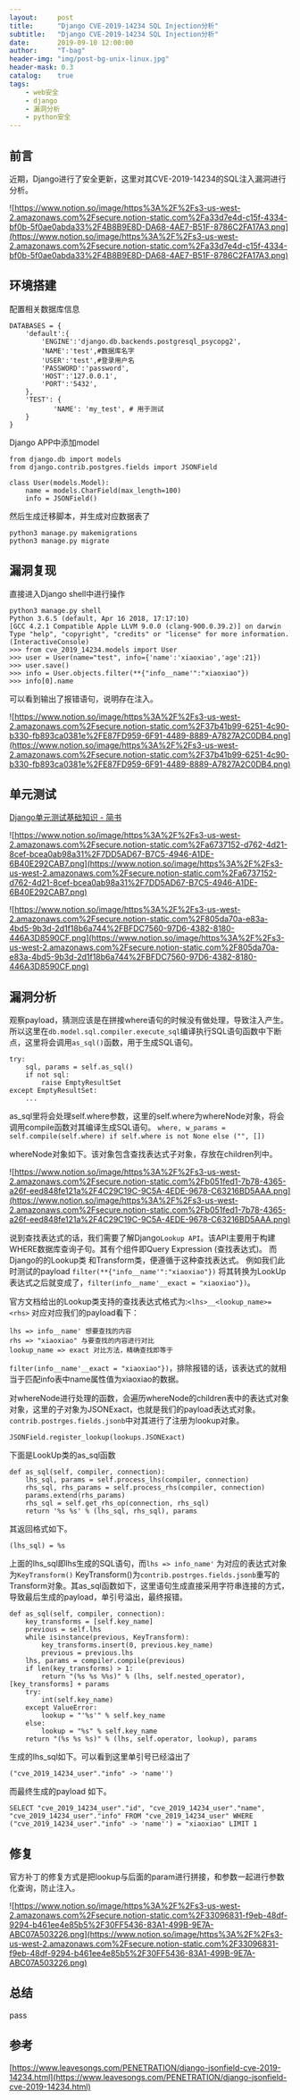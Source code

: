 ```yaml
---
layout:     post
title:      "Django CVE-2019-14234 SQL Injection分析"
subtitle:   "Django CVE-2019-14234 SQL Injection分析"
date:       2019-09-10 12:00:00
author:     "T-bag"
header-img: "img/post-bg-unix-linux.jpg"
header-mask: 0.3
catalog:    true
tags:
    - web安全
    - django
    - 漏洞分析
    - python安全
---
```


## 前言

近期，Django进行了安全更新，这里对其CVE-2019-14234的SQL注入漏洞进行分析。

![https://www.notion.so/image/https%3A%2F%2Fs3-us-west-2.amazonaws.com%2Fsecure.notion-static.com%2Fa33d7e4d-c15f-4334-bf0b-5f0ae0abda33%2F4B8B9E8D-DA68-4AE7-B51F-8786C2FA17A3.png](https://www.notion.so/image/https%3A%2F%2Fs3-us-west-2.amazonaws.com%2Fsecure.notion-static.com%2Fa33d7e4d-c15f-4334-bf0b-5f0ae0abda33%2F4B8B9E8D-DA68-4AE7-B51F-8786C2FA17A3.png)

## 环境搭建

配置相关数据库信息

    DATABASES = {
        'default':{
            'ENGINE':'django.db.backends.postgresql_psycopg2',
            'NAME':'test',#数据库名字
            'USER':'test',#登录用户名
            'PASSWORD':'password',
            'HOST':'127.0.0.1',
            'PORT':'5432',
        },
        'TEST': {
               'NAME': 'my_test', # 用于测试
        }
    }

Django APP中添加model

    from django.db import models
    from django.contrib.postgres.fields import JSONField
    
    class User(models.Model):
        name = models.CharField(max_length=100)
        info = JSONField()

然后生成迁移脚本，并生成对应数据表了

    python3 manage.py makemigrations
    python3 manage.py migrate

## 漏洞复现

直接进入Django shell中进行操作

    python3 manage.py shell
    Python 3.6.5 (default, Apr 16 2018, 17:17:10)
    [GCC 4.2.1 Compatible Apple LLVM 9.0.0 (clang-900.0.39.2)] on darwin
    Type "help", "copyright", "credits" or "license" for more information.
    (InteractiveConsole)
    >>> from cve_2019_14234.models import User
    >>> user = User(name="test", info={'name':'xiaoxiao','age':21})
    >>> user.save()
    >>> info = User.objects.filter(**{"info__name'":"xiaoxiao"})
    >>> info[0].name

可以看到输出了报错语句，说明存在注入。

![https://www.notion.so/image/https%3A%2F%2Fs3-us-west-2.amazonaws.com%2Fsecure.notion-static.com%2F37b41b99-6251-4c90-b330-fb893ca0381e%2FE87FD959-6F91-4489-8889-A7827A2C0DB4.png](https://www.notion.so/image/https%3A%2F%2Fs3-us-west-2.amazonaws.com%2Fsecure.notion-static.com%2F37b41b99-6251-4c90-b330-fb893ca0381e%2FE87FD959-6F91-4489-8889-A7827A2C0DB4.png)

## 单元测试

[Django单元测试基础知识 - 简书](https://www.jianshu.com/p/34267dd79ad6)

![https://www.notion.so/image/https%3A%2F%2Fs3-us-west-2.amazonaws.com%2Fsecure.notion-static.com%2Fa6737152-d762-4d21-8cef-bcea0ab98a31%2F7DD5AD67-B7C5-4946-A1DE-6B40E292CAB7.png](https://www.notion.so/image/https%3A%2F%2Fs3-us-west-2.amazonaws.com%2Fsecure.notion-static.com%2Fa6737152-d762-4d21-8cef-bcea0ab98a31%2F7DD5AD67-B7C5-4946-A1DE-6B40E292CAB7.png)

![https://www.notion.so/image/https%3A%2F%2Fs3-us-west-2.amazonaws.com%2Fsecure.notion-static.com%2F805da70a-e83a-4bd5-9b3d-2d1f18b6a744%2FBFDC7560-97D6-4382-8180-446A3D8590CF.png](https://www.notion.so/image/https%3A%2F%2Fs3-us-west-2.amazonaws.com%2Fsecure.notion-static.com%2F805da70a-e83a-4bd5-9b3d-2d1f18b6a744%2FBFDC7560-97D6-4382-8180-446A3D8590CF.png)

## 漏洞分析

观察payload，猜测应该是在拼接where语句的时候没有做处理，导致注入产生。所以这里在`db.model.sql.compiler.execute_sql`编译执行SQL语句函数中下断点，这里将会调用`as_sql()`函数，用于生成SQL语句。

    try:
        sql, params = self.as_sql()
        if not sql:
            raise EmptyResultSet
    except EmptyResultSet:
        ...

as_sql里将会处理self.where参数，这里的self.where为whereNode对象，将会调用compile函数对其编译生成SQL语句。
`where, w_params = self.compile(self.where) if self.where is not None else ("", [])`

whereNode对象如下。该对象包含查找表达式子对象，存放在children列中。

![https://www.notion.so/image/https%3A%2F%2Fs3-us-west-2.amazonaws.com%2Fsecure.notion-static.com%2Fb051fed1-7b78-4365-a26f-eed848fe121a%2F4C29C19C-9C5A-4EDE-9678-C63216BD5AAA.png](https://www.notion.so/image/https%3A%2F%2Fs3-us-west-2.amazonaws.com%2Fsecure.notion-static.com%2Fb051fed1-7b78-4365-a26f-eed848fe121a%2F4C29C19C-9C5A-4EDE-9678-C63216BD5AAA.png)

说到查找表达式的话，我们需要了解Django`Lookup API`。该API主要用于构建WHERE数据库查询子句。其有个组件即Query Expression (查找表达式)。
而Django的的Lookup类 和Transform类，便遵循于这种查找表达式。
例如我们此时测试的payload `filter(**{"info__name'":"xiaoxiao"})` 将其转换为LookUp表达式之后就变成了，`filter(info__name'__exact = "xiaoxiao"})`。

官方文档给出的Lookup类支持的查找表达式格式为:`<lhs>__<lookup_name>=<rhs>`
对应对应我们的payload看下：

    lhs => info__name' 想要查找的内容
    rhs => "xiaoxiao" 与要查找的内容进行对比
    lookup_name => exact 对比方法，精确查找即等于

`filter(info__name'__exact = "xiaoxiao"})`，排除报错的话，该表达式的就相当于匹配info表中name属性值为xiaoxiao的数据。

对whereNode进行处理的函数，会遍历whereNode的children表中的表达式对象对象，这里的子对象为JSONExact，也就是我们的payload表达式对象。`contrib.postrges.fields.jsonb`中对其进行了注册为lookup对象。

    JSONField.register_lookup(lookups.JSONExact)

下面是LookUp类的as_sql函数

    def as_sql(self, compiler, connection):
        lhs_sql, params = self.process_lhs(compiler, connection)
        rhs_sql, rhs_params = self.process_rhs(compiler, connection)
        params.extend(rhs_params)
        rhs_sql = self.get_rhs_op(connection, rhs_sql)
        return '%s %s' % (lhs_sql, rhs_sql), params

其返回格式如下。

    (lhs_sql) = %s

上面的lhs_sql即lhs生成的SQL语句，而`lhs => info_name'` 为对应的表达式对象为`KeyTransform()` KeyTransform()为`contrib.postrges.fields.jsonb`重写的Transform对象。其as_sql函数如下，这里语句生成直接采用字符串连接的方式，导致最后生成的payload，单引号溢出，最终报错。

    def as_sql(self, compiler, connection):
        key_transforms = [self.key_name]
        previous = self.lhs
        while isinstance(previous, KeyTransform):
            key_transforms.insert(0, previous.key_name)
            previous = previous.lhs
        lhs, params = compiler.compile(previous)
        if len(key_transforms) > 1:
            return "(%s %s %%s)" % (lhs, self.nested_operator), [key_transforms] + params
        try:
            int(self.key_name)
        except ValueError:
            lookup = "'%s'" % self.key_name
        else:
            lookup = "%s" % self.key_name
        return "(%s %s %s)" % (lhs, self.operator, lookup), params

生成的lhs_sql如下。可以看到这里单引号已经溢出了

    ("cve_2019_14234_user"."info" -> 'name'')

而最终生成的payload 如下。

    SELECT "cve_2019_14234_user"."id", "cve_2019_14234_user"."name", "cve_2019_14234_user"."info" FROM "cve_2019_14234_user" WHERE ("cve_2019_14234_user"."info" -> 'name'') = "xiaoxiao" LIMIT 1

## 修复

官方补丁的修复方式是把lookup与后面的param进行拼接，和参数一起进行参数化查询，防止注入。

![https://www.notion.so/image/https%3A%2F%2Fs3-us-west-2.amazonaws.com%2Fsecure.notion-static.com%2F33096831-f9eb-48df-9294-b461ee4e85b5%2F30FF5436-83A1-499B-9E7A-ABC07A503226.png](https://www.notion.so/image/https%3A%2F%2Fs3-us-west-2.amazonaws.com%2Fsecure.notion-static.com%2F33096831-f9eb-48df-9294-b461ee4e85b5%2F30FF5436-83A1-499B-9E7A-ABC07A503226.png)

## 总结

pass

## 参考

[https://www.leavesongs.com/PENETRATION/django-jsonfield-cve-2019-14234.html](https://www.leavesongs.com/PENETRATION/django-jsonfield-cve-2019-14234.html)
